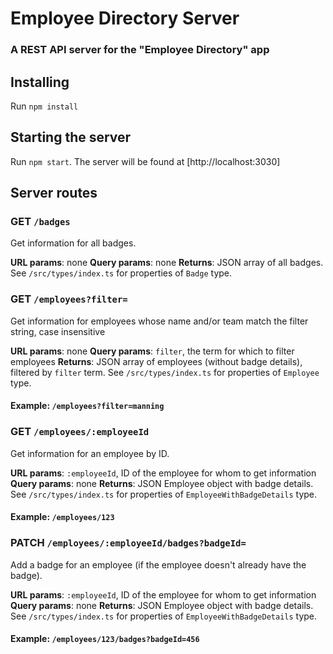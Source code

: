 # Employee Directory Server

### A REST API server for the "Employee Directory" app

## Installing

Run `npm install`

## Starting the server

Run `npm start`. The server will be found at [http://localhost:3030]

## Server routes

### GET `/badges`

Get information for all badges.

**URL params**: none
**Query params**: none
**Returns**: JSON array of all badges. See `/src/types/index.ts` for properties of `Badge` type.

### GET `/employees?filter=`

Get information for employees whose name and/or team match the filter string, case insensitive

**URL params**: none
**Query params**: `filter`, the term for which to filter employees
**Returns**: JSON array of employees (without badge details), filtered by `filter` term. See `/src/types/index.ts` for properties of `Employee` type.

#### Example: `/employees?filter=manning`

### GET `/employees/:employeeId`

Get information for an employee by ID.

**URL params**: `:employeeId`, ID of the employee for whom to get information
**Query params**: none
**Returns**: JSON Employee object with badge details. See `/src/types/index.ts` for properties of `EmployeeWithBadgeDetails` type.

#### Example: `/employees/123`

### PATCH `/employees/:employeeId/badges?badgeId=`

Add a badge for an employee (if the employee doesn't already have the badge).

**URL params**: `:employeeId`, ID of the employee for whom to get information
**Query params**: none
**Returns**: JSON Employee object with badge details. See `/src/types/index.ts` for properties of `EmployeeWithBadgeDetails` type.

#### Example: `/employees/123/badges?badgeId=456`
